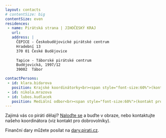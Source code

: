 ```yaml
---
layout: contacts
# contentSize: big
contentSize: even
residences:
 - name: Pirátská strana | JIHOČESKÝ KRAJ
   url:
   address: |
     ČEPICE - Českobudějovické pirátské centrum
     Hradební 13
     370 01 České Budějovice
   
     Tapice - Táborské pirátské centrum
     Budějovická, 1997/12
     39002  Tábor

contactPersons:
 - id: klara.bidarova
   position: Krajské koordinátorky<br><span style="font-size:60%">(kontakt pro dobrovolníky a zájemce o členství)</span>
 - id: nikola.mrazova  
 - id: lubos.kudlacek
   position: Mediální odbor<br><span style="font-size:60%">(kontakt pro novináře)</span>
---
```



Zajímá vás co piráti dělají? [Naloďte se](https://nalodeni.pirati.cz/) a buďte v obraze, nebo kontaktujte našeho koordinátora (viz kontakt pro dobrovolníky).

Finanční dary můžete posílat na [dary.pirati.cz](https://dary.pirati.cz/podpor-kraj/jihocesky/).
